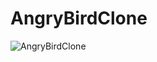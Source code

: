 # AngryBirdClone
![AngryBirdClone](https://user-images.githubusercontent.com/79080019/199468852-9920d9e5-2d97-415b-8087-1ba947421e2d.gif)
